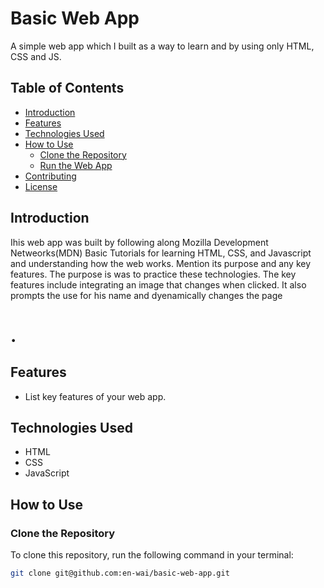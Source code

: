 # Basic Web App

A simple web app which I built as a way to learn and  by using only HTML, CSS and JS.

## Table of Contents

- [Introduction](#introduction)
- [Features](#features)
- [Technologies Used](#technologies-used)
- [How to Use](#how-to-use)
  - [Clone the Repository](#clone-the-repository)
  - [Run the Web App](#run-the-web-app)
- [Contributing](#contributing)
- [License](#license)

## Introduction

Ihis web app was built by following along Mozilla Development Netweorks(MDN) Basic Tutorials for learning HTML, CSS, and Javascript and understanding how the web works. Mention its purpose and any key features.  The purpose is was to practice these technologies. The key features include integrating an image that changes when clicked. It also prompts the use for his name and dyenamically changes the page <h1>.

## Features

- List key features of your web app.

## Technologies Used

- HTML
- CSS
- JavaScript

## How to Use

### Clone the Repository

To clone this repository, run the following command in your terminal:

```bash
git clone git@github.com:en-wai/basic-web-app.git
